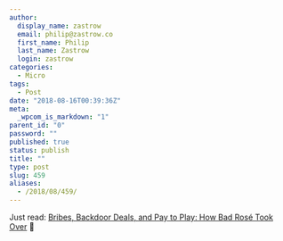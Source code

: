 ```yaml
---
author:
  display_name: zastrow
  email: philip@zastrow.co
  first_name: Philip
  last_name: Zastrow
  login: zastrow
categories:
  - Micro
tags:
  - Post
date: "2018-08-16T00:39:36Z"
meta:
  _wpcom_is_markdown: "1"
parent_id: "0"
password: ""
published: true
status: publish
title: ""
type: post
slug: 459
aliases:
  - /2018/08/459/
---
```

<p>Just read: <a href="https://www.bonappetit.com/story/rise-of-bad-rose">Bribes, Backdoor Deals, and Pay to Play: How Bad Rosé Took Over</a> 📰</p>
